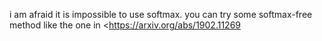 i am afraid it is impossible to use softmax. you can try some softmax-free method like the one in <https://arxiv.org/abs/1902.11269

